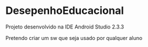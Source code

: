 # DesepenhoEducacional

Projeto desenvolvido na IDE Android Studio 2.3.3


Pretendo criar um sw que seja usado por qualquer aluno
